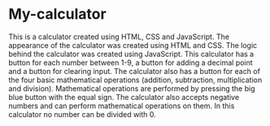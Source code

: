 # My-calculator
This is a calculator created using HTML, CSS and JavaScript.
The appearance of the calculator was created using HTML and CSS. 
The logic behind the calculator was created using JavaScript.
This calculator has a button for each number between 1-9, a button for adding a decimal point and a button for clearing input.
The calculator also has a button for each of the four basic mathematical operations (addition, subtraction, multiplication and division).
Mathematical operations are performed by pressing the big blue button with the equal sign.
The calculator also accepts negative numbers and can perform mathematical operations on them.
In this calculator no number can be divided with 0.
